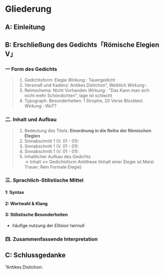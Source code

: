 # Gliederung

## A: Einleitung

## B: Erschließung des Gedichts「Römische Elegien V」

### 一 Form des Gedichts

> 1. Gedichtsform: Elegie *Wirkung* : Tauergedicht
> 1. Versmaß und Kadenz: Antikes Distichon¹, Weiblich *Wirkung* :
> 1. Reimschema: Nicht Vorhanden *Wirkung* : "Das Kann man sich nicht mehr Schöndichten", lage ist schlecht
> 1. Typograph. Besonderheiten: 1 Strophe, 20 Verse Blocktext *Wirkung* : WoT?

### 二. Inhalt und Aufbau

> 1. Bedeutung des Titels: **Einordnung in die Reihe der Römischen Elegien**
> 2. Sinnabschnitt 1 (V. 01 - 01):
> 3. Sinnabschnitt 1 (V. 01 - 01):
> 4. Sinnabschnitt 1 (V. 01 - 01):  
> 5. Inhaltlicher Aufbau des Gedichts  
> -> Inhalt <-> Gedichtsform Antithese (Inhalt einer Elegie ist Meist Trauer; Rein Formale Elegie)  

### 三. Sprachlich-Stilistische Mittel

#### 1: Syntax
<!--ul Syntax merkmale-->

#### 2: Wortwahl & Klang
<!--ul Klang/ Wortwahlmerkmale-->

#### 3: Stilistische Besonderheiten
<!--ul Stilmittel-->
- häufige nutzung der *Ellision* !wirnull

### 四. Zusammenfassende Interpretation

## C: Schlussgedanke

¹Antikes Distichon:  
